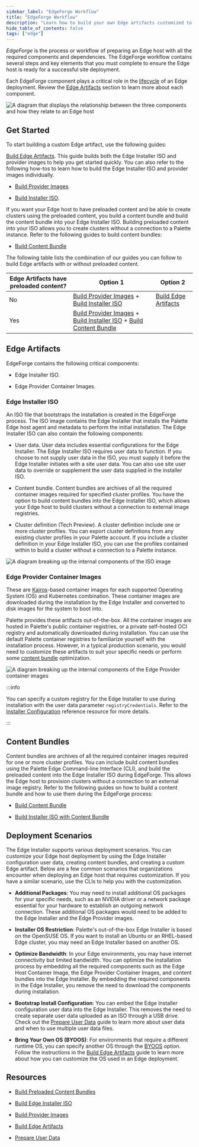 ```yaml
---
sidebar_label: "EdgeForge Workflow"
title: "EdgeForge Workflow"
description: "Learn how to build your own Edge artifacts customized to your specific needs."
hide_table_of_contents: false
tags: ["edge"]
---
```


_EdgeForge_ is the process or workflow of preparing an Edge host with all the required components and dependencies. The
EdgeForge workflow contains several steps and key elements that you must complete to ensure the Edge host is ready for a
successful site deployment.

Each EdgeForge component plays a critical role in the [lifecycle](../edge-native-lifecycle.md) of an Edge deployment.
Review the [Edge Artifacts](../edgeforge-workflow/edgeforge-workflow.md#edge-artifacts) section to learn more about each
component.

![A diagram that displays the relationship between the three components  and how they relate to an Edge host](/clusters_edge-forge-workflow_edgeforge-workflow_components-diagram.webp)

## Get Started

To start building a custom Edge artifact, use the following guides:

[Build Edge Artifacts](./palette-canvos/palette-canvos.md). This guide builds both the Edge Installer ISO and provider
images to help you get started quickly. You can also refer to the following how-tos to learn how to build the Edge
Installer ISO and provider images individually.

- [Build Provider Images](./palette-canvos//build-provider-images.md).

- [Build Installer ISO](./palette-canvos//build-installer-iso.md).

If you want your Edge host to have preloaded content and be able to create clusters using the preloaded content, you
build a content bundle and build the content bundle into your Edge Installer ISO. Building preloaded content into your
ISO allows you to create clusters without a connection to a Palette instance. Refer to the following guides to build
content bundles:

- [Build Content Bundle](palette-canvos/build-content-bundle.md)

The following table lists the combination of our guides you can follow to build Edge artifacts with or without preloaded
content.

| Edge Artifacts have preloaded content? | Option 1                                                                                                                                                                                                 | Option 2                                                   |
| -------------------------------------- | -------------------------------------------------------------------------------------------------------------------------------------------------------------------------------------------------------- | ---------------------------------------------------------- |
| No                                     | [Build Provider Images](./palette-canvos//build-provider-images.md) + [Build Installer ISO](./palette-canvos//build-installer-iso.md)                                                                    | [Build Edge Artifacts](./palette-canvos/palette-canvos.md) |
| Yes                                    | [Build Provider Images](./palette-canvos//build-provider-images.md) + [Build Installer ISO](./palette-canvos//build-installer-iso.md) + [Build Content Bundle](./palette-canvos/build-content-bundle.md) |                                                            |

## Edge Artifacts

EdgeForge contains the following critical components:

- Edge Installer ISO.

- Edge Provider Container Images.

### Edge Installer ISO

An ISO file that bootstraps the installation is created in the EdgeForge process. The ISO image contains the Edge
Installer that installs the Palette Edge host agent and metadata to perform the initial installation. The Edge Installer
ISO can also contain the following components:

- User data. User data includes essential configurations for the Edge Installer. The Edge Installer ISO requires user
  data to function. If you choose to not supply user data in the ISO, you must supply it before the Edge Installer
  initiates with a site user data. You can also use site user data to override or supplement the user data supplied in
  the installer ISO.

- Content bundle. Content bundles are archives of all the required container images required for specified cluster
  profiles. You have the option to build content bundles into the Edge Installer ISO, which allows your Edge host to
  build clusters without a connection to external image registries.

- Cluster definition (Tech Preview). A cluster definition include one or more cluster profiles. You can export cluster
  definitions from any existing cluster profiles in your Palette account. If you include a cluster definition in your
  Edge Installer ISO, you can use the profiles contained within to build a cluster without a connection to a Palette
  instance.

![A diagram breaking up the internal components of the ISO image](/clusters_edge_edgeforge-workflow_iso-diagram.webp)

### Edge Provider Container Images

These are [Kairos](https://kairos.io/)-based container images for each supported Operating System (OS) and Kubernetes
combination. These container images are downloaded during the installation by the Edge Installer and converted to disk
images for the system to boot into.

Palette provides these artifacts out-of-the-box. All the container images are hosted in Palette's public container
registries, or a private self-hosted OCI registry and automatically downloaded during installation. You can use the
default Palette container registries to familiarize yourself with the installation process. However, in a typical
production scenario, you would need to customize these artifacts to suit your specific needs or perform some
[content bundle](../edgeforge-workflow/palette-canvos/build-content-bundle.md) optimization.

![A diagram breaking up the internal components of the Edge Provider container images](/clusters_edge_edgeforge-workflow_provider-diagram.webp)

:::info

You can specify a custom registry for the Edge Installer to use during installation with the user data parameter
`registryCredentials`. Refer to the
[Installer Configuration](../edge-configuration/installer-reference.md#external-registry) reference resource for more
details.

:::

## Content Bundles

Content bundles are archives of all the required container images required for one or more cluster profiles. You can
include build content bundles using the Palette Edge Command-line Interface (CLI), and build the preloaded content into
the Edge Installer ISO during EdgeForge. This allows the Edge host to provision clusters without a connection to an
external image registry. Refer to the following guides on how to build a content bundle and how to use them during the
EdgeForge process:

- [Build Content Bundle](./palette-canvos/build-content-bundle.md)

- [Build Installer ISO with Content Bundle](./palette-canvos/build-installer-iso.md#build-content-bundle)

## Deployment Scenarios

The Edge Installer supports various deployment scenarios. You can customize your Edge host deployment by using the Edge
Installer configuration user data, creating content bundles, and creating a custom Edge artifact. Below are a few common
scenarios that organizations encounter when deploying an Edge host that requires customization. If you have a similar
scenario, use the CLIs to help you with the customization.

- **Additional Packages**: You may need to install additional OS packages for your specific needs, such as an NVIDIA
  driver or a network package essential for your hardware to establish an outgoing network connection. These additional
  OS packages would need to be added to the Edge Installer and the Edge Provider images.

- **Installer OS Restriction**: Palette's out-of-the-box Edge Installer is based on the OpenSUSE OS. If you want to
  install an Ubuntu or an RHEL-based Edge cluster, you may need an Edge Installer based on another OS.

- **Optimize Bandwidth**: In your Edge environments, you may have internet connectivity but limited bandwidth. You can
  optimize the installation process by embedding all the required components such as the Edge Host Container Image, the
  Edge Provider Container Images, and content bundles into the Edge Installer. By embedding the required components in
  the Edge Installer, you remove the need to download the components during installation.

- **Bootstrap Install Configuration**: You can embed the Edge Installer configuration user data into the Edge Installer.
  This removes the need to create separate user data uploaded as an ISO through a USB drive. Check out the
  [Prepare User Data](/clusters/edge/edgeforge-workflow/prepare-user-data) guide to learn more about user data and when
  to use multiple user data files.

- **Bring Your Own OS (BYOOS)**: For environments that require a different runtime OS, you can specify another OS
  through the [BYOOS](/integrations/byoos) option. Follow the instructions in the
  [Build Edge Artifacts](/clusters/edge/edgeforge-workflow/palette-canvos) guide to learn more about how you can
  customize the OS used in an Edge deployment.

## Resources

- [Build Preloaded Content Bundles](./palette-canvos/build-content-bundle.md)

- [Build Edge Installer ISO](./palette-canvos/build-installer-iso.md)

- [Build Provider Images](./palette-canvos/build-provider-images.md)

- [Build Edge Artifacts](./palette-canvos/palette-canvos.md)

- [Prepare User Data](prepare-user-data.md)
